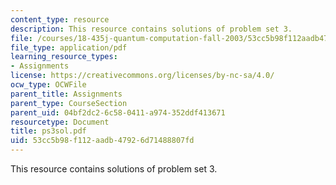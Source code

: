 ```yaml
---
content_type: resource
description: This resource contains solutions of problem set 3.
file: /courses/18-435j-quantum-computation-fall-2003/53cc5b98f112aadb47926d71488807fd_ps3sol.pdf
file_type: application/pdf
learning_resource_types:
- Assignments
license: https://creativecommons.org/licenses/by-nc-sa/4.0/
ocw_type: OCWFile
parent_title: Assignments
parent_type: CourseSection
parent_uid: 04bf2dc2-6c58-0411-a974-352ddf413671
resourcetype: Document
title: ps3sol.pdf
uid: 53cc5b98-f112-aadb-4792-6d71488807fd
---
```

This resource contains solutions of problem set 3.
